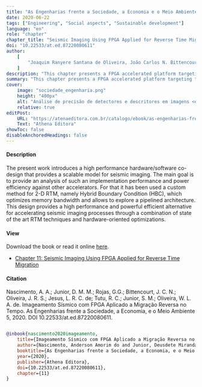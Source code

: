 ```yaml
---
title: "As Engenharias frente a Sociedade, a Economia e o Meio Ambiente 5"
date: 2020-06-22
tags: ["Engineering", "Social aspects", "Sustainable development"]
language: "en"
role: "chapter"
chapter_title: "Seismic Imaging Using FPGA Applied for Reverse Time Migration"
doi: "10.22533/at.ed.87220080611"
author:
    [
        "Joaquim Ranyere Santana de Oliveira, João Carlos N. Bittencourt, Deusdete Miranda Matos Junior, Anderson Amorim do Nascimento, Laue Rami Souza Costa de Jesus, Georgina Gonzalez Rojas, Rodrigo Carvalho Tutu, Wagner Luiz Alves de Oliveira, Silvano Moreira Junior",
    ]
description: "This chapter presents a FPGA accelerated platform targeting the computation of the RTM algorithm on a HPC environment. Experimental results highlight that speedups of 112x can be achieved, when compared to a sequential execution on CPU. When compared to a GPU, the power consumption has been reduced up to 55%."
summary: "This chapter presents a FPGA accelerated platform targeting the computation of the RTM algorithm on a HPC environment. Experimental results highlight that speedups of 112x can be achieved, when compared to a sequential execution on CPU. When compared to a GPU, the power consumption has been reduced up to 55%."
cover:
    image: "sociedade_engenharia.png"
    height: "400px"
    alt: "Análise de precisão de detectores e descritores em imagens <em>in</em> Estudos em Ciências Exatas e Tecnológicas"
    relative: true
editPost:
    URL: "https://atenaeditora.com.br/catalogo/ebook/as-engenharias-frente-a-sociedade-a-economia-e-o-meio-ambiente-5"
    Text: "Athena Editora"
showToc: false
disableAnchoredHeadings: false
---
```


#### Description

The present work introduces a high performance hardware/software co-design that
provides a scalable model for seismic imaging. The main goal is to provide an analysis of
such an implementation performance and power efficiency against other accelerators. For
that it has been used a custom method for 2-D RTM, namely Hybrid Boundary Condition (HBC), which optimizes memory bandwidth and allows to explore a pipelined architecture. This design provides a high performance and powerful efficient alternative
for accelerating seismic imaging processes through a combination of state of the art RTM
techniques and hardware-oriented optimizations.

#### View

Download the book or read it online [here](https://atenaeditora.com.br/catalogo/ebook/as-engenharias-frente-a-sociedade-a-economia-e-o-meio-ambiente-5).

-   [Chapter 11: Seismic Imaging Using FPGA Applied for Reverse Time Migration](<[chapter11.pdf]()>)

#### Citation

Nascimento, A. A.; Junior, D. M. M.; Rojas, G.G.; Bittencourt, J. C. N.; Oliveira, J. R. S.; Jesus, L. R. C. de; Tutu, R. C.; Junior, S. M.; Oliveira, W. L. A. de. Imageamento Sísmico com FPGA Aplicado a Migração Reversa no Tempo. As Engenharias frente a Sociedade, a Economia, e o Meio Ambiente 5, 2020. DOI 10.22533/at.ed.87220080611.

```BibTeX

@inbook{nascimento2020imageamento,
    title={Imageamento Sísmico com FPGA Aplicado a Migração Reversa no Tempo},
    author={Nascimento, Anderson Amorim do and Junior, Deusdete Miranda Matos and Rojas, Georgina Gonzalez and Bittencourt, João Carlos N. and Oliveira, Joaquim Ranyere Santana de and Jesus, Laue Rami Souza Costa de and Tutu, Rodrigo Carvalho and Junior, Silvano Moreira and Oliveira, Wagner Luiz Alves de},
    booktitle={As Engenharias frente a Sociedade, a Economia, e o Meio Ambiente 5},
    year={2020},
    publisher={Athena Editora},
    doi={10.22533/at.ed.87220080611},
    chapter={11}
}

```
